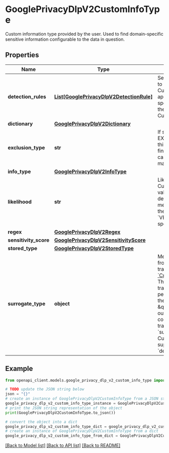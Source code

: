 # GooglePrivacyDlpV2CustomInfoType

Custom information type provided by the user. Used to find domain-specific sensitive information configurable to the data in question.

## Properties

Name | Type | Description | Notes
------------ | ------------- | ------------- | -------------
**detection_rules** | [**List[GooglePrivacyDlpV2DetectionRule]**](GooglePrivacyDlpV2DetectionRule.md) | Set of detection rules to apply to all findings of this CustomInfoType. Rules are applied in order that they are specified. Not supported for the &#x60;surrogate_type&#x60; CustomInfoType. | [optional] 
**dictionary** | [**GooglePrivacyDlpV2Dictionary**](GooglePrivacyDlpV2Dictionary.md) |  | [optional] 
**exclusion_type** | **str** | If set to EXCLUSION_TYPE_EXCLUDE this infoType will not cause a finding to be returned. It still can be used for rules matching. | [optional] 
**info_type** | [**GooglePrivacyDlpV2InfoType**](GooglePrivacyDlpV2InfoType.md) |  | [optional] 
**likelihood** | **str** | Likelihood to return for this CustomInfoType. This base value can be altered by a detection rule if the finding meets the criteria specified by the rule. Defaults to &#x60;VERY_LIKELY&#x60; if not specified. | [optional] 
**regex** | [**GooglePrivacyDlpV2Regex**](GooglePrivacyDlpV2Regex.md) |  | [optional] 
**sensitivity_score** | [**GooglePrivacyDlpV2SensitivityScore**](GooglePrivacyDlpV2SensitivityScore.md) |  | [optional] 
**stored_type** | [**GooglePrivacyDlpV2StoredType**](GooglePrivacyDlpV2StoredType.md) |  | [optional] 
**surrogate_type** | **object** | Message for detecting output from deidentification transformations such as [&#x60;CryptoReplaceFfxFpeConfig&#x60;](https://cloud.google.com/sensitive-data-protection/docs/reference/rest/v2/organizations.deidentifyTemplates#cryptoreplaceffxfpeconfig). These types of transformations are those that perform pseudonymization, thereby producing a \&quot;surrogate\&quot; as output. This should be used in conjunction with a field on the transformation such as &#x60;surrogate_info_type&#x60;. This CustomInfoType does not support the use of &#x60;detection_rules&#x60;. | [optional] 

## Example

```python
from openapi_client.models.google_privacy_dlp_v2_custom_info_type import GooglePrivacyDlpV2CustomInfoType

# TODO update the JSON string below
json = "{}"
# create an instance of GooglePrivacyDlpV2CustomInfoType from a JSON string
google_privacy_dlp_v2_custom_info_type_instance = GooglePrivacyDlpV2CustomInfoType.from_json(json)
# print the JSON string representation of the object
print(GooglePrivacyDlpV2CustomInfoType.to_json())

# convert the object into a dict
google_privacy_dlp_v2_custom_info_type_dict = google_privacy_dlp_v2_custom_info_type_instance.to_dict()
# create an instance of GooglePrivacyDlpV2CustomInfoType from a dict
google_privacy_dlp_v2_custom_info_type_from_dict = GooglePrivacyDlpV2CustomInfoType.from_dict(google_privacy_dlp_v2_custom_info_type_dict)
```
[[Back to Model list]](../README.md#documentation-for-models) [[Back to API list]](../README.md#documentation-for-api-endpoints) [[Back to README]](../README.md)


